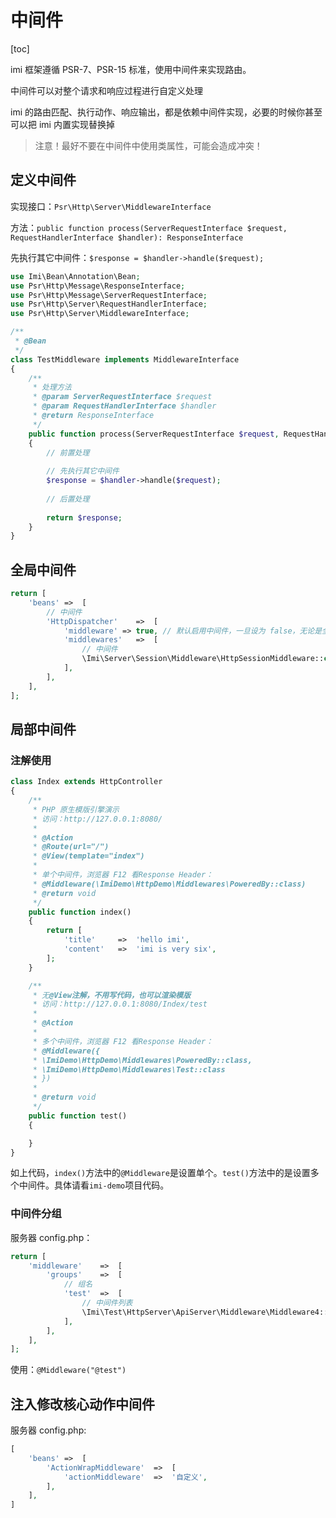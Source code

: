 # 中间件

[toc]

imi 框架遵循 PSR-7、PSR-15 标准，使用中间件来实现路由。

中间件可以对整个请求和响应过程进行自定义处理

imi 的路由匹配、执行动作、响应输出，都是依赖中间件实现，必要的时候你甚至可以把 imi 内置实现替换掉

> 注意！最好不要在中间件中使用类属性，可能会造成冲突！

## 定义中间件

实现接口：`Psr\Http\Server\MiddlewareInterface`

方法：`public function process(ServerRequestInterface $request, RequestHandlerInterface $handler): ResponseInterface`

先执行其它中间件：`$response = $handler->handle($request);`


```php
use Imi\Bean\Annotation\Bean;
use Psr\Http\Message\ResponseInterface;
use Psr\Http\Message\ServerRequestInterface;
use Psr\Http\Server\RequestHandlerInterface;
use Psr\Http\Server\MiddlewareInterface;

/**
 * @Bean
 */
class TestMiddleware implements MiddlewareInterface
{
    /**
     * 处理方法
     * @param ServerRequestInterface $request
     * @param RequestHandlerInterface $handler
     * @return ResponseInterface
     */
    public function process(ServerRequestInterface $request, RequestHandlerInterface $handler): ResponseInterface
    {
        // 前置处理
        
        // 先执行其它中间件
        $response = $handler->handle($request);
        
        // 后置处理
        
        return $response;
    }
}
```

## 全局中间件

```php
return [
    'beans'	=>	[
        // 中间件
        'HttpDispatcher'	=>	[
            'middleware' => true, // 默认启用中间件，一旦设为 false，无论是全局还是局部中间件都不生效，可以提升性能
            'middlewares'	=>	[
                // 中间件
                \Imi\Server\Session\Middleware\HttpSessionMiddleware::class,
            ],
        ],
    ],
];
```

## 局部中间件

### 注解使用

```php
class Index extends HttpController
{
    /**
     * PHP 原生模版引擎演示
     * 访问：http://127.0.0.1:8080/
     * 
     * @Action
     * @Route(url="/")
     * @View(template="index")
     * 
     * 单个中间件，浏览器 F12 看Response Header：
     * @Middleware(\ImiDemo\HttpDemo\Middlewares\PoweredBy::class)
     * @return void
     */
    public function index()
    {
        return [
            'title'		=>	'hello imi',
            'content'	=>	'imi is very six',
        ];
    }

    /**
     * 无@View注解，不用写代码，也可以渲染模版
     * 访问：http://127.0.0.1:8080/Index/test
     * 
     * @Action
     * 
     * 多个中间件，浏览器 F12 看Response Header：
     * @Middleware({
     * \ImiDemo\HttpDemo\Middlewares\PoweredBy::class,
     * \ImiDemo\HttpDemo\Middlewares\Test::class
     * })
     * 
     * @return void
     */
    public function test()
    {

    }
}
```

如上代码，`index()`方法中的`@Middleware`是设置单个。`test()`方法中的是设置多个中间件。具体请看`imi-demo`项目代码。

### 中间件分组

服务器 config.php：

```php
return [
    'middleware'    =>  [
        'groups'    =>  [
            // 组名
            'test'  =>  [
                // 中间件列表
                \Imi\Test\HttpServer\ApiServer\Middleware\Middleware4::class,
            ],
        ],
    ],
];
```

使用：`@Middleware("@test")`

## 注入修改核心动作中间件

服务器 config.php:

```php
[
    'beans' =>  [
        'ActionWrapMiddleware'  =>  [
            'actionMiddleware'  =>  '自定义',
        ],
    ],
]
```
